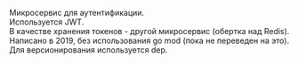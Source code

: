 Микросервис для аутентификации.  
Используется JWT.  
В качестве хранения токенов - другой микросервис (обертка над Redis).  
Написано в 2019, без использования go mod (пока не переведен на это).  
Для версионирования используется dep.  